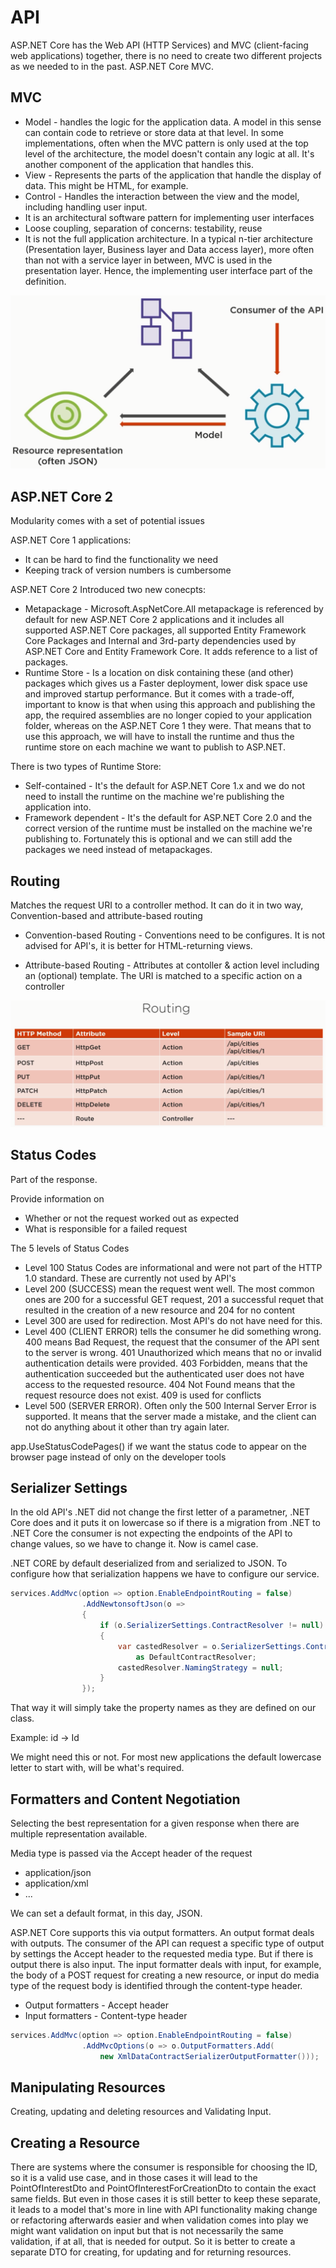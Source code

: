 # API

ASP.NET Core has the Web API (HTTP Services) and MVC (client-facing web applications) together, there is no need to create two different projects as we needed to in the past. ASP.NET Core MVC.

## MVC

- Model - handles the logic for the application data. A model in this sense can contain code to retrieve or store data at that level. In some implementations, often when the MVC pattern is only used at the top level of the architecture, the model doesn't contain any logic at all. It's another component of the application that handles this.
- View - Represents the parts of the application that handle the display of data. This might be HTML, for example.
- Control - Handles the interaction between the view and the model, including handling user input.
- It is an architectural software pattern for implementing user interfaces
- Loose coupling, separation of concerns: testability, reuse
- It is not the full application architecture. In a typical n-tier architecture (Presentation layer, Business layer and Data access layer), more often than not with a service layer in between, MVC is used in the presentation layer. Hence, the implementing user interface part of the definition.

![MVC Model](https://github.com/andreborgesdev/Thesis-Notes/blob/master/Images/MVC.png?raw=true)

## ASP.NET Core 2

Modularity comes with a set of potential issues

ASP.NET Core 1 applications:

- It can be hard to find the functionality we need
- Keeping track of version numbers is cumbersome

ASP.NET Core 2 Introduced two new conecpts:

- Metapackage - Microsoft.AspNetCore.All metapackage is referenced by default for new ASP.NET Core 2 applications and it includes all supported ASP.NET Core packages, all supported Entity Framework Core Packages and Internal and 3rd-party dependencies used by ASP.NET Core and Entity Framework Core. It adds reference to a list of packages.
- Runtime Store - Is a location on disk containing these (and other) packages which gives us a Faster deployment, lower disk space use and improved startup performance. But it comes with a trade-off, important to know is that when using this approach and publishing the app, the required assemblies are no longer copied to your application folder, whereas on the ASP.NET Core 1 they were. That means that to use this approach, we will have to install the runtime and thus the runtime store on each machine we want to publish to ASP.NET.

 There is two types of Runtime Store:

- Self-contained - It's the default for ASP.NET Core 1.x and we do not need to install the runtime on the machine we're publishing the application into.
- Framework dependent - It's the default for ASP.NET Core 2.0 and the correct version of the runtime must be installed on the machine we're publishing to. Fortunately this is optional and we can still add the packages we need instead of metapackages.

## Routing

Matches the request URI to a controller method. It can do it in two way, Convention-based and attribute-based routing

- Convention-based Routing - Conventions need to be configures. It is not advised for API's, it is better for HTML-returning views.

- Attribute-based Routing - Attributes at contoller & action level including an (optional) template. The URI is matched to a specific action on a controller

![Routing](https://github.com/andreborgesdev/Thesis-Notes/blob/master/Images/Routing.png?raw=true)

## Status Codes

Part of the response.

Provide information on

- Whether or not the request worked out as expected
- What is responsible for a failed request

The 5 levels of Status Codes

- Level 100 Status Codes are informational and were not part of the HTTP 1.0 standard. These are currently not used by API's
- Level 200 (SUCCESS) mean the request went well. The most common ones are 200 for a successful GET request, 201 a successful requet that resulted in the creation of a new resource and 204 for no content
- Level 300 are used for redirection. Most API's do not have need for this.
- Level 400 (CLIENT ERROR) tells the consumer he did something wrong. 400 means Bad Request, the request that the consumer of the API sent to the server is wrong. 401 Unauthorized which means that no or invalid authentication details were provided. 403 Forbidden, means that the authentication succeeded but the authenticated user does not have access to the requested resource. 404 Not Found means that the request resource does not exist. 409 is used for conflicts
- Level 500 (SERVER ERROR). Often only the 500 Internal Server Error is supported. It means that the server made a mistake, and the client can not do anything about it other than try again later.

app.UseStatusCodePages() if we want the status code to appear on the browser page instead of only on the developer tools

## Serializer Settings

In the old API's .NET did not change the first letter of a parametner, .NET Core does and it puts it on lowercase so if there is a migration from .NET to .NET Core the consumer is not expecting the endpoints of the API to change values, so we have to change it. Now is camel case.

.NET CORE by default deserialized from and serialized to JSON. To configure how that serialization happens we have to configure our service.

```csharp
services.AddMvc(option => option.EnableEndpointRouting = false)
                .AddNewtonsoftJson(o =>
                {
                    if (o.SerializerSettings.ContractResolver != null)
                    {
                        var castedResolver = o.SerializerSettings.ContractResolver
                            as DefaultContractResolver;
                        castedResolver.NamingStrategy = null;
                    }
                });
```

That way it will simply take the property names as they are defined on our class.

Example: id -> Id

We might need this or not. For most new applications the default lowercase letter to start with, will be what's required.

## Formatters and Content Negotiation

Selecting the best representation for a given response when there are multiple representation available.

Media type is passed via the Accept header of the request

- application/json
- application/xml
- ...

We can set a default format, in this day, JSON.

ASP.NET Core supports this via output formatters. An output format deals with outputs. The consumer of the API can request a specific type of output by settings the Accept header to the requested media type. But if there is output there is also input. The input formatter deals with input, for example, the body of a POST request for creating a new resource, or input do media type of the request body is identified through the content-type header.

- Output formatters - Accept header
- Input formatters - Content-type header

```csharp
services.AddMvc(option => option.EnableEndpointRouting = false)
                .AddMvcOptions(o => o.OutputFormatters.Add(
                    new XmlDataContractSerializerOutputFormatter()));
```

## Manipulating Resources

Creating, updating and deleting resources and Validating Input.

## Creating a Resource

There are systems where the consumer is responsible for choosing the ID, so it is a valid use case, and in those cases it will lead to the PointOfInterestDto and PointOfInterestForCreationDto to contain the exact same fields. But even in those cases it is still better to keep these separate, it leads to a model that's more in line with API functionality making change or refactoring afterwards easier and when validation comes into play we might want validation on input but that is not necessarily the same validation, if at all, that is needed for output. So it is better to create a separate DTO for creating, for updating and for returning resources.

